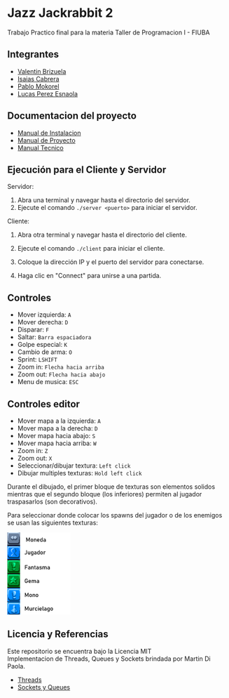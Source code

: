 # Jazz Jackrabbit 2
Trabajo Practico final para la materia Taller de Programacion I - FIUBA

## Integrantes
* [Valentin Brizuela](https://github.com/ValentinBrizuela)
* [Isaias Cabrera](https://github.com/isaiascabreraa)
* [Pablo Mokorel](https://github.com/pablomoko)
* [Lucas Perez Esnaola](https://github.com/LucasPerezEs)

## Documentacion del proyecto
* [Manual de Instalacion](manuales/ManualDeInstalacion.txt)
* [Manual de Proyecto](manuales/ManualDeProyecto.pdf)
* [Manual Tecnico](manuales/ManualTecnico.pdf)

## Ejecución para el Cliente y Servidor
Servidor:
1. Abra una terminal y navegar hasta el directorio del servidor.
2. Ejecute el comando `./server <puerto>` para iniciar el servidor.

Cliente:
1. Abra otra terminal y navegar hasta el directorio del cliente.
2. Ejecute el comando `./client` para iniciar el cliente.

3. Coloque la dirección IP y el puerto del servidor para conectarse.  

4. Haga clic en "Connect" para unirse a una partida.  

## Controles
* Mover izquierda: `A`
* Mover derecha: `D`
* Disparar: `F`
* Saltar: `Barra espaciadora`
* Golpe especial: `K`
* Cambio de arma: `O`
* Sprint: `LSHIFT`
* Zoom in: `Flecha hacia arriba`
* Zoom out: `Flecha hacia abajo`
* Menu de musica: `ESC`

## Controles editor
* Mover mapa a la izquierda: `A`
* Mover mapa a la derecha: `D`
* Mover mapa hacia abajo: `S`
* Mover mapa hacia arriba: `W`
* Zoom in: `Z`
* Zoom out: `X`
* Seleccionar/dibujar textura: `Left click`
* Dibujar multiples texturas: `Hold left click`

Durante el dibujado, el primer bloque de texturas son elementos solidos mientras que el segundo bloque (los inferiores) permiten al jugador traspasarlos (son decorativos).

Para seleccionar donde colocar los spawns del jugador o de los enemigos se usan las siguientes texturas:

![ImagenDelLosAssetsUsadosParaEditarSpawns](/doc/editor_spawns.png)

## Licencia y Referencias
Este repositorio se encuentra bajo la Licencia MIT  
Implementacion de Threads, Queues y Sockets brindada por Martin Di Paola.
* [Threads](https://github.com/eldipa/hands-on-threads)
* [Sockets y Queues](https://github.com/eldipa/sockets-en-cpp)

